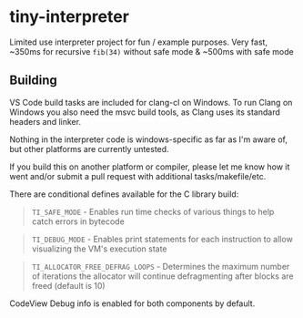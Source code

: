 # tiny-interpreter
Limited use interpreter project for fun / example purposes. Very fast, ~350ms for recursive `fib(34)` without safe mode & ~500ms with safe mode

## Building
VS Code build tasks are included for clang-cl on Windows.
To run Clang on Windows you also need the msvc build tools, as Clang uses its standard headers and linker.

Nothing in the interpreter code is windows-specific as far as I'm aware of, but other platforms are currently untested.

If you build this on another platform or compiler, please let me know how it went and/or submit a pull request with additional tasks/makefile/etc.

There are conditional defines available for the C library build:

> `TI_SAFE_MODE` - Enables run time checks of various things to help catch errors in bytecode

> `TI_DEBUG_MODE` - Enables print statements for each instruction to allow visualizing the VM's execution state

> `TI_ALLOCATOR_FREE_DEFRAG_LOOPS` - Determines the maximum number of iterations the allocator will continue defragmenting after blocks are freed (default is 10)

CodeView Debug info is enabled for both components by default.
